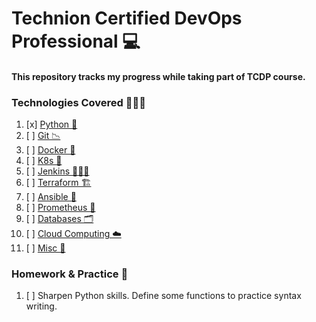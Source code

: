 # Technion Certified DevOps Professional 💻

#### This repository tracks my progress while taking part of TCDP course.

### Technologies Covered 👨🏽‍💻
1. [x] [Python 🐍](https://github.com/assafdori/TCDP/blob/main/Python/python-cheatsheet.md)
2. [ ] [Git 📉](link)
3. [ ] [Docker 🐋](link)
4. [ ] [K8s 🎡](link)
5. [ ] [Jenkins 👨🏽‍🍳](link)
6. [ ] [Terraform 🏗️](link)
7. [ ] [Ansible 💾](link)
8. [ ] [Prometheus 📜](link)
9. [ ] [Databases 🗂️](link)
10. [ ] [Cloud Computing ☁️](link)
11. [ ] [Misc 🧰](link)

### Homework & Practice 📝
1. [ ] Sharpen Python skills. Define some functions to practice syntax writing. 
